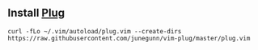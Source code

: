 ## Install [Plug](https://github.com/junegunn/vim-plug)

```shell
curl -fLo ~/.vim/autoload/plug.vim --create-dirs     https://raw.githubusercontent.com/junegunn/vim-plug/master/plug.vim
```

